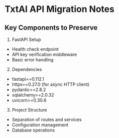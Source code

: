 # TxtAI API Migration Notes

## Key Components to Preserve

1. FastAPI Setup

- Health check endpoint
- API key verification middleware
- Basic error handling

2. Dependencies

- fastapi==0.112.1
- httpx==0.27.0 (for async HTTP client)
- pydantic==2.8.2
- sqlalchemy==2.0.32
- uvicorn==0.30.6

3. Project Structure

- Separation of routes and services
- Configuration management
- Database operations
